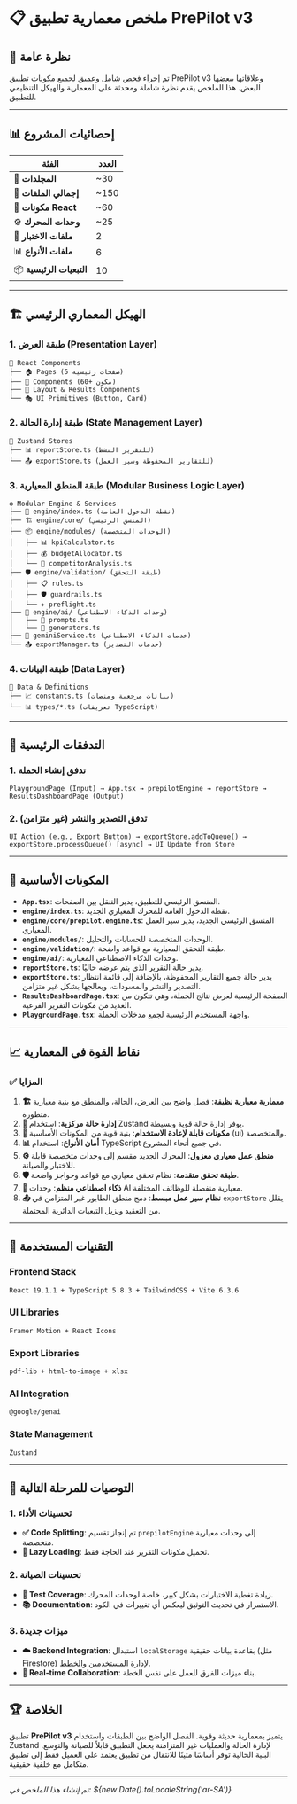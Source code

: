 # 📋 ملخص معمارية تطبيق PrePilot v3

## 🎯 نظرة عامة

تم إجراء فحص شامل وعميق لجميع مكونات تطبيق PrePilot v3 وعلاقاتها ببعضها البعض. هذا الملخص يقدم نظرة شاملة ومحدثة على المعمارية والهيكل التنظيمي للتطبيق.

---

## 📊 إحصائيات المشروع

| الفئة | العدد |
|--------|-------|
| 📁 **المجلدات** | ~30 |
| 📄 **إجمالي الملفات** | ~150 |
| 🧩 **مكونات React** | ~60 |
| ⚙️ **وحدات المحرك** | ~25 |
| 🧪 **ملفات الاختبار** | 2 |
| 📊 **ملفات الأنواع** | 6 |
| 📦 **التبعيات الرئيسية** | 10 |

---

## 🏗️ الهيكل المعماري الرئيسي

### **1. طبقة العرض (Presentation Layer)**
```
📱 React Components
├── 🏠 Pages (5 صفحات رئيسية)
├── 🧩 Components (60+ مكون)
├── 🎨 Layout & Results Components
└── 🎭 UI Primitives (Button, Card)
```

### **2. طبقة إدارة الحالة (State Management Layer)**
```
🏪 Zustand Stores
├── 📊 reportStore.ts (للتقرير النشط)
└── 📤 exportStore.ts (للتقارير المحفوظة وسير العمل)
```

### **3. طبقة المنطق المعيارية (Modular Business Logic Layer)**
```
⚙️ Modular Engine & Services
├── 🎯 engine/index.ts (نقطة الدخول العامة)
├── 🏗️ engine/core/ (المنسق الرئيسي)
├── 📦 engine/modules/ (الوحدات المتخصصة)
│   ├── 📊 kpiCalculator.ts
│   ├── 💰 budgetAllocator.ts
│   └── 🏢 competitorAnalysis.ts
├── 🛡️ engine/validation/ (طبقة التحقق)
│   ├── 📋 rules.ts
│   ├── 🛡️ guardrails.ts
│   └── ✈️ preflight.ts
├── 🤖 engine/ai/ (وحدات الذكاء الاصطناعي)
│   ├── 📝 prompts.ts
│   └── 🤖 generators.ts
├── 🤖 geminiService.ts (خدمات الذكاء الاصطناعي)
└── 📤 exportManager.ts (خدمات التصدير)
```

### **4. طبقة البيانات (Data Layer)**
```
💾 Data & Definitions
├── 📈 constants.ts (بيانات مرجعية ومنصات)
└── 📊 types/*.ts (تعريفات TypeScript)
```

---

## 🔄 التدفقات الرئيسية

### **1. تدفق إنشاء الحملة**
`PlaygroundPage (Input) → App.tsx → prepilotEngine → reportStore → ResultsDashboardPage (Output)`

### **2. تدفق التصدير والنشر (غير متزامن)**
`UI Action (e.g., Export Button) → exportStore.addToQueue() → exportStore.processQueue() [async] → UI Update from Store`

---

## 🎯 المكونات الأساسية

- **`App.tsx`**: المنسق الرئيسي للتطبيق، يدير التنقل بين الصفحات.
- **`engine/index.ts`**: نقطة الدخول العامة للمحرك المعياري الجديد.
- **`engine/core/prepilot.engine.ts`**: المنسق الرئيسي الجديد، يدير سير العمل المعياري.
- **`engine/modules/`**: الوحدات المتخصصة للحسابات والتحليل.
- **`engine/validation/`**: طبقة التحقق المعيارية مع قواعد واضحة.
- **`engine/ai/`**: وحدات الذكاء الاصطناعي المعيارية.
- **`reportStore.ts`**: يدير حالة التقرير الذي يتم عرضه حاليًا.
- **`exportStore.ts`**: يدير حالة جميع التقارير المحفوظة، بالإضافة إلى قائمة انتظار التصدير والنشر والمسودات، ويعالجها بشكل غير متزامن.
- **`ResultsDashboardPage.tsx`**: الصفحة الرئيسية لعرض نتائج الحملة، وهي تتكون من العديد من مكونات التقرير الفرعية.
- **`PlaygroundPage.tsx`**: واجهة المستخدم الرئيسية لجمع مدخلات الحملة.

---

## 📈 نقاط القوة في المعمارية

### ✅ المزايا
1.  **🏗️ معمارية معيارية نظيفة**: فصل واضح بين العرض، الحالة، والمنطق مع بنية معيارية متطورة.
2.  **🔄 إدارة حالة مركزية**: استخدام Zustand يوفر إدارة حالة قوية وبسيطة.
3.  **🧩 مكونات قابلة لإعادة الاستخدام**: بنية قوية من المكونات الأساسية (ui) والمتخصصة.
4.  **📊 أمان الأنواع**: استخدام TypeScript في جميع أنحاء المشروع.
5.  **⚙️ منطق عمل معياري معزول**: المحرك الجديد مقسم إلى وحدات متخصصة قابلة للاختبار والصيانة.
6.  **🛡️ طبقة تحقق متقدمة**: نظام تحقق معياري مع قواعد وحواجز واضحة.
7.  **🤖 ذكاء اصطناعي منظم**: وحدات AI معيارية منفصلة للوظائف المختلفة.
8.  **📤 نظام سير عمل مبسط**: دمج منطق الطابور غير المتزامن في `exportStore` يقلل من التعقيد ويزيل التبعيات الدائرية المحتملة.

---

## 🔧 التقنيات المستخدمة

### **Frontend Stack**
`React 19.1.1 + TypeScript 5.8.3 + TailwindCSS + Vite 6.3.6`

### **UI Libraries**
`Framer Motion + React Icons`

### **Export Libraries**
`pdf-lib + html-to-image + xlsx`

### **AI Integration**
`@google/genai`

### **State Management**
`Zustand`

---

## 🎯 التوصيات للمرحلة التالية

### **1. تحسينات الأداء**
- **✅ Code Splitting**: تم إنجاز تقسيم `prepilotEngine` إلى وحدات معيارية متخصصة.
- **🔄 Lazy Loading**: تحميل مكونات التقرير عند الحاجة فقط.

### **2. تحسينات الصيانة**
- **🧪 Test Coverage**: زيادة تغطية الاختبارات بشكل كبير، خاصة لوحدات المحرك.
- **📚 Documentation**: الاستمرار في تحديث التوثيق ليعكس أي تغييرات في الكود.

### **3. ميزات جديدة**
- **☁️ Backend Integration**: استبدال `localStorage` بقاعدة بيانات حقيقية (مثل Firestore) لإدارة المستخدمين والخطط.
- **🔄 Real-time Collaboration**: بناء ميزات للفرق للعمل على نفس الخطة.

---

## 🏆 الخلاصة

تطبيق **PrePilot v3** يتميز بمعمارية حديثة وقوية. الفصل الواضح بين الطبقات واستخدام Zustand لإدارة الحالة والعمليات غير المتزامنة يجعل التطبيق قابلاً للصيانة والتوسع. البنية الحالية توفر أساسًا متينًا للانتقال من تطبيق يعتمد على العميل فقط إلى تطبيق متكامل مع خلفية حقيقية.

---

*تم إنشاء هذا الملخص في: ${new Date().toLocaleString('ar-SA')}*
